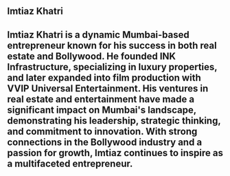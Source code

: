 ##  Imtiaz Khatri
## Imtiaz Khatri is a dynamic Mumbai-based entrepreneur known for his success in both real estate and Bollywood. He founded INK Infrastructure, specializing in luxury properties, and later expanded into film production with VVIP Universal Entertainment. His ventures in real estate and entertainment have made a significant impact on Mumbai's landscape, demonstrating his leadership, strategic thinking, and commitment to innovation. With strong connections in the Bollywood industry and a passion for growth, Imtiaz continues to inspire as a multifaceted entrepreneur.




<!--
**Imtiaz-Khatri/Imtiaz-Khatri** is a ✨ _special_ ✨ repository because its `README.md` (this file) appears on your GitHub profile.

Here are some ideas to get you started:

- 🔭 I’m currently working on ...
- 🌱 I’m currently learning ...
- 👯 I’m looking to collaborate on ...
- 🤔 I’m looking for help with ...
- 💬 Ask me about ...
- 📫 How to reach me: ...
- 😄 Pronouns: ...
- ⚡ Fun fact: ...
-->
